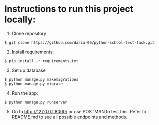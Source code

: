 # Instructions to run this project locally:

1. Clone repository

 ```
 $ git clone https://github.com/daria-06/python-school-test-task.git
 ```

2. Install requirements:

```
$ pip install -r requirements.txt
```

3. Set up database

```
$ python manage.py makemigrations
$ python manage.py migrate
```

4. Run the app:

```
$ python manage.py runserver
```

5. Go to http://127.0.0.1:8000/ or use POSTMAN to test this. Refer to [README.md](https://github.com/daria-06/python-school-test-task/blob/master/README.md) to see all possible endpoints and methods.
